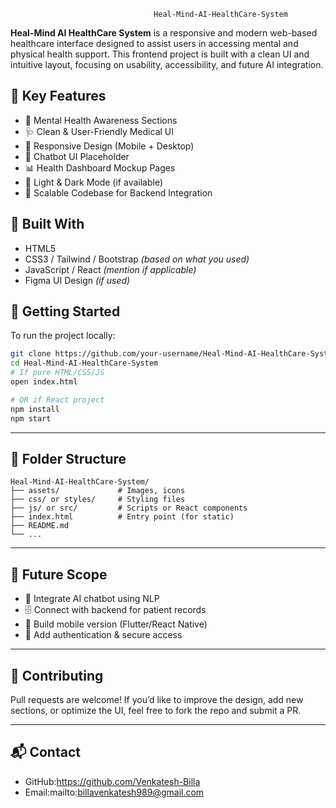                                     Heal-Mind-AI-HealthCare-System

**Heal-Mind AI HealthCare System** is a responsive and modern web-based healthcare interface designed to assist users in accessing mental and physical health support. This frontend project is built with a clean UI and intuitive layout, focusing on usability, accessibility, and future AI integration.

## 🎯 Key Features

- 🧠 Mental Health Awareness Sections
- 🩺 Clean & User-Friendly Medical UI
- 📱 Responsive Design (Mobile + Desktop)
- 💬 Chatbot UI Placeholder
- 📊 Health Dashboard Mockup Pages
- 🌙 Light & Dark Mode (if available)
- 🔧 Scalable Codebase for Backend Integration

## 🧰 Built With

- HTML5
- CSS3 / Tailwind / Bootstrap *(based on what you used)*
- JavaScript / React *(mention if applicable)*
- Figma UI Design *(if used)*


## 🚀 Getting Started

To run the project locally:

```bash
git clone https://github.com/your-username/Heal-Mind-AI-HealthCare-System.git
cd Heal-Mind-AI-HealthCare-System
# If pure HTML/CSS/JS
open index.html

# OR if React project
npm install
npm start
````

---

## 📁 Folder Structure

```
Heal-Mind-AI-HealthCare-System/
├── assets/             # Images, icons
├── css/ or styles/     # Styling files
├── js/ or src/         # Scripts or React components
├── index.html          # Entry point (for static)
├── README.md
└── ...
```

---

## 🧩 Future Scope

* 🧠 Integrate AI chatbot using NLP
* 🗄️ Connect with backend for patient records
* 📲 Build mobile version (Flutter/React Native)
* 🔐 Add authentication & secure access

---

## 🤝 Contributing

Pull requests are welcome! If you’d like to improve the design, add new sections, or optimize the UI, feel free to fork the repo and submit a PR.

---

## 📬 Contact

* GitHub:https://github.com/Venkatesh-Billa
* Email:mailto:billavenkatesh989@gmail.com


